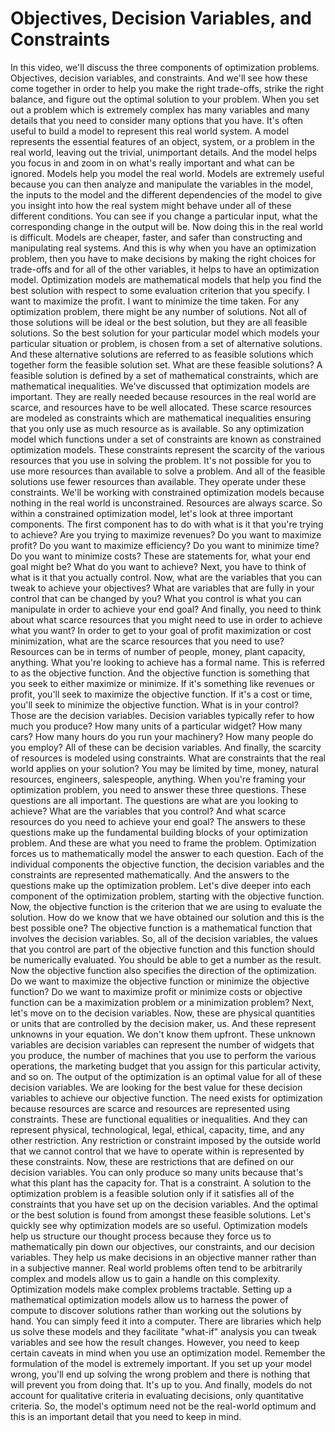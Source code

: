 # Objectives, Decision Variables, and Constraints

In this video, we'll discuss the three components of optimization problems. Objectives, decision variables, and constraints. And we'll see how these come together in order to help you make the right trade-offs, strike the right balance, and figure out the optimal solution to your problem. When you set out a problem which is extremely complex has many variables and many details that you need to consider many options that you have. It's often useful to build a model to represent this real world system. A model represents the essential features of an object, system, or a problem in the real world, leaving out the trivial, unimportant details. And the model helps you focus in and zoom in on what's really important and what can be ignored. Models help you model the real world. Models are extremely useful because you can then analyze and manipulate the variables in the model, the inputs to the model and the different dependencies of the model to give you insight into how the real system might behave under all of these different conditions. You can see if you change a particular input, what the corresponding change in the output will be. Now doing this in the real world is difficult. Models are cheaper, faster, and safer than constructing and manipulating real systems.
And this is why when you have an optimization problem, then you have to make decisions by making the right choices for trade-offs and for all of the other variables, it helps to have an optimization model. Optimization models are mathematical models that help you find the best solution with respect to some evaluation criterion that you specify. I want to maximize the profit. I want to minimize the time taken. For any optimization problem, there might be any number of solutions. Not all of those solutions will be ideal or the best solution, but they are all feasible solutions. So the best solution for your particular model which models your particular situation or problem, is chosen from a set of alternative solutions. And these alternative solutions are referred to as feasible solutions which together form the feasible solution set. What are these feasible solutions? A feasible solution is defined by a set of mathematical constraints, which are mathematical inequalities. We've discussed that optimization models are important. They are really needed because resources in the real world are scarce, and resources have to be well allocated.
These scarce resources are modeled as constraints which are mathematical inequalities ensuring that you only use as much resource as is available. So any optimization model which functions under a set of constraints are known as constrained optimization models. These constraints represent the scarcity of the various resources that you use in solving the problem. It's not possible for you to use more resources than available to solve a problem. And all of the feasible solutions use fewer resources than available. They operate under these constraints. We'll be working with constrained optimization models because nothing in the real world is unconstrained. Resources are always scarce. So within a constrained optimization model, let's look at three important components. The first component has to do with what is it that you're trying to achieve? Are you trying to maximize revenues? Do you want to maximize profit? Do you want to maximize efficiency? Do you want to minimize time? Do you want to minimize costs? These are statements for, what your end goal might be? What do you want to achieve?
Next, you have to think of what is it that you actually control. Now, what are the variables that you can tweak to achieve your objectives? What are variables that are fully in your control that can be changed by you? What you control is what you can manipulate in order to achieve your end goal? And finally, you need to think about what scarce resources that you might need to use in order to achieve what you want? In order to get to your goal of profit maximization or cost minimization, what are the scarce resources that you need to use? Resources can be in terms of number of people, money, plant capacity, anything. What you're looking to achieve has a formal name. This is referred to as the objective function. And the objective function is something that you seek to either maximize or minimize. If it's something like revenues or profit, you'll seek to maximize the objective function. If it's a cost or time, you'll seek to minimize the objective function. What is in your control? Those are the decision variables. Decision variables typically refer to how much you produce? How many units of a particular widget? How many cars? How many hours do you run your machinery? How many people do you employ? All of these can be decision variables.
And finally, the scarcity of resources is modeled using constraints. What are constraints that the real world applies on your solution? You may be limited by time, money, natural resources, engineers, salespeople, anything. When you're framing your optimization problem, you need to answer these three questions. These questions are all important. The questions are what are you looking to achieve? What are the variables that you control? And what scarce resources do you need to achieve your end goal? The answers to these questions make up the fundamental building blocks of your optimization problem. And these are what you need to frame the problem. Optimization forces us to mathematically model the answer to each question. Each of the individual components the objective function, the decision variables and the constraints are represented mathematically. And the answers to the questions make up the optimization problem.
Let's dive deeper into each component of the optimization problem, starting with the objective function. Now, the objective function is the criterion that we are using to evaluate the solution. How do we know that we have obtained our solution and this is the best possible one? The objective function is a mathematical function that involves the decision variables. So, all of the decision variables, the values that you control are part of the objective function and this function should be numerically evaluated. You should be able to get a number as the result. Now the objective function also specifies the direction of the optimization. Do we want to maximize the objective function or minimize the objective function? Do we want to maximize profit or minimize costs or objective function can be a maximization problem or a minimization problem? Next, let's move on to the decision variables. Now, these are physical quantities or units that are controlled by the decision maker, us. And these represent unknowns in your equation. We don't know them upfront. These unknown variables are decision variables can represent the number of widgets that you produce, the number of machines that you use to perform the various operations, the marketing budget that you assign for this particular activity, and so on.
The output of the optimization is an optimal value for all of these decision variables. We are looking for the best value for these decision variables to achieve our objective function. The need exists for optimization because resources are scarce and resources are represented using constraints. These are functional equalities or inequalities. And they can represent physical, technological, legal, ethical, capacity, time, and any other restriction. Any restriction or constraint imposed by the outside world that we cannot control that we have to operate within is represented by these constraints. Now, these are restrictions that are defined on our decision variables. You can only produce so many units because that's what this plant has the capacity for. That is a constraint. A solution to the optimization problem is a feasible solution only if it satisfies all of the constraints that you have set up on the decision variables. And the optimal or the best solution is found from amongst these feasible solutions.
Let's quickly see why optimization models are so useful. Optimization models help us structure our thought process because they force us to mathematically pin down our objectives, our constraints, and our decision variables. They help us make decisions in an objective manner rather than in a subjective manner. Real world problems often tend to be arbitrarily complex and models allow us to gain a handle on this complexity. Optimization models make complex problems tractable. Setting up a mathematical optimization models allow us to harness the power of compute to discover solutions rather than working out the solutions by hand. You can simply feed it into a computer. There are libraries which help us solve these models and they facilitate "what-if" analysis you can tweak variables and see how the result changes. However, you need to keep certain caveats in mind when you use an optimization model. Remember the formulation of the model is extremely important. If you set up your model wrong, you'll end up solving the wrong problem and there is nothing that will prevent you from doing that. It's up to you. And finally, models do not account for qualitative criteria in evaluating decisions, only quantitative criteria. So, the model's optimum need not be the real-world optimum and this is an important detail that you need to keep in mind.

